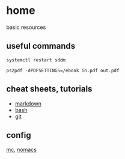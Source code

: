 # home

basic resources

## useful commands

`systemctl restart sddm`

`ps2pdf -dPDFSETTINGS=/ebook in.pdf out.pdf`

## cheat sheets, tutorials

- [markdown](https://www.markdownguide.org/cheat-sheet/)
- [bash](https://linuxconfig.org/bash-scripting-tutorial-for-beginners)
- [git](https://education.github.com/git-cheat-sheet-education.pdf)

## config

[mc](https://github.com/strugamano/home/tree/main/config/mc.tar.gz), [nomacs](https://github.com/strugamano/home/tree/main/config/nomacs.tar.gz)
